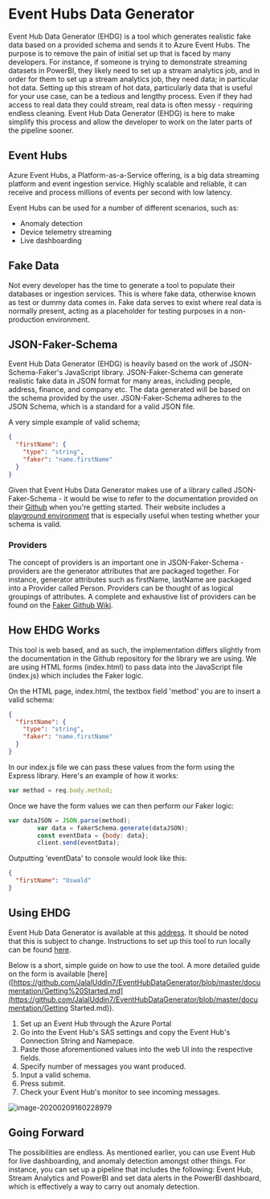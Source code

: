 # Event Hubs Data Generator

Event Hub Data Generator (EHDG) is a tool which generates realistic fake data based on a provided schema and sends it to Azure Event Hubs. The purpose is to remove the pain of initial set up that is faced by many developers. For instance, if someone is trying to demonstrate streaming datasets in PowerBI, they likely need to set up a stream analytics job, and in order for them to set up a stream analytics job, they need data; in particular hot data. Setting up this stream of hot data, particularly data that is useful for your use case, can be a tedious and lengthy process. Even if they had access to real data they could stream, real data is often messy - requiring endless cleaning. Event Hub Data Generator (EHDG) is here to make simplify this process and allow the developer to work on the later parts of the pipeline sooner. 

## Event Hubs

Azure Event Hubs, a Platform-as-a-Service offering, is a big data streaming platform and event ingestion service. Highly scalable and reliable, it can receive and process millions of events per second with low latency. 

Event Hubs can be used for a number of different scenarios, such as:

- Anomaly detection
- Device telemetry streaming
- Live dashboarding

## Fake Data

Not every developer has the time to generate a tool to populate their databases or ingestion services. This is where fake data, otherwise known as test or dummy data comes in. Fake data serves to exist where real data is normally present, acting as a placeholder for testing purposes in a non-production environment.

## JSON-Faker-Schema

Event Hub Data Generator (EHDG) is heavily based on the work of JSON-Schema-Faker's JavaScript library. JSON-Faker-Schema can generate realistic fake data in JSON format for many areas, including people, address, finance, and company etc. The data generated will be based on the schema provided by the user. JSON-Faker-Schema adheres to the JSON Schema, which is a standard for a valid JSON file. 

A very simple example of valid schema;

```json
{
  "firstName": {
    "type": "string",
    "faker": "name.firstName"
  }
}
```

Given that Event Hubs Data Generator makes use of a library called JSON-Faker-Schema - it would be wise to refer to the documentation provided on their [Github](https://github.com/json-schema-faker/json-schema-faker/) when you're getting started. Their website includes a [playground environment](https://json-schema-faker.js.org/) that is especially useful when testing whether your schema is valid.

### Providers

The concept of providers is an important one in JSON-Faker-Schema - providers are the generator attributes that are packaged together. For instance, generator attributes such as firstName, lastName are packaged into a Provider called Person. Providers can be thought of as logical groupings of attributes. A complete and exhaustive list of providers can be found on the [Faker Github Wiki](https://github.com/Marak/faker.js/wiki).

## How EHDG Works

This tool is web based, and as such, the implementation differs slightly from the documentation in the Github repository for the library we are using. We are using HTML forms (index.html) to pass data into the JavaScript file (index.js) which includes the Faker logic.

On the HTML page, index.html, the textbox field 'method' you are to insert a valid schema:

``` json
{
  "firstName": {
    "type": "string",
    "faker": "name.firstName"
  }
}
```

In our index.js file we can pass these values from the form using the Express library. Here's an example of how it works:

```javascript
var method = req.body.method;
```

Once we have the form values we can then perform our Faker logic:

```javascript
var dataJSON = JSON.parse(method);
        var data = fakerSchema.generate(dataJSON);
        const eventData = {body: data};
        client.send(eventData); 
```

Outputting 'eventData' to console would look like this:

```json
{
  "firstName": "Oswald"
}
```
## Using EHDG

Event Hub Data Generator is available at this [address](https://eventhubdatagenerator.azurewebsites.net/). It should be noted that this is subject to change. Instructions to set up this tool to run locally can be found [here]().

Below is a short, simple guide on how to use the tool. A more detailed guide on the form is available [here]([https://github.com/JalalUddin7/EventHubDataGenerator/blob/master/documentation/Getting%20Started.md](https://github.com/JalalUddin7/EventHubDataGenerator/blob/master/documentation/Getting Started.md)). 

1. Set up an Event Hub through the Azure Portal
2. Go into the Event Hub's SAS settings and copy the Event Hub's Connection String and Namepace.
3. Paste those aforementioned values into the web UI into the respective fields.
4. Specify number of messages you want produced.
5. Input a valid schema.
6. Press submit.
7. Check your Event Hub's monitor to see incoming messages.

![image-20200209160228979](https://i.ibb.co/MMQ7R1Y/homepage.png)

## Going Forward

The possibilities are endless. As mentioned earlier, you can use Event Hub for live dashboarding, and anomaly detection amongst other things. For instance, you can set up a pipeline that includes the following: Event Hub, Stream Analytics and PowerBI and set data alerts in the PowerBI dashboard, which is effectively a way to carry out anomaly detection.
